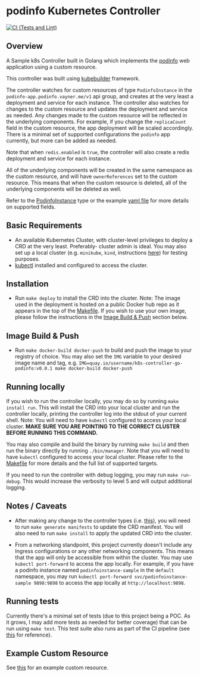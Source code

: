 # podinfo Kubernetes Controller

[![CI (Tests and Lint)](https://github.com/moshevayner/k8s-controller-go-podinfo/actions/workflows/ci_test_lint.yaml/badge.svg)](https://github.com/moshevayner/k8s-controller-go-podinfo/actions/workflows/ci_test_lint.yaml)

## Overview

A Sample k8s Controller built in Golang which implements the [podinfo](https://github.com/stefanprodan/podinfo) web application using a custom resource.

This controller was built using [kubebuilder](https://github.com/kubernetes-sigs/kubebuilder) framework.

The controller watches for custom resources of type `PodinfoInstance` in the `podinfo-app.podinfo.vayner.me/v1` api group, and creates at the very least a deployment and service for each instance. The controller also watches for changes to the custom resource and updates the deployment and service as needed. Any changes made to the custom resource will be reflected in the underlying components. For example, if you change the `replicaCount` field in the custom resource, the app deployment will be scaled accordingly. There is a minimal set of supported configurations the `podinfo` app currently, but more can be added as needed.

Note that when `redis.enabled` is `true`, the controller will also create a redis deployment and service for each instance.

All of the underlying components will be created in the same namespace as the custom resource, and will have `ownerReferences` set to the custom resource. This means that when the custom resource is deleted, all of the underlying components will be deleted as well.

Refer to the [PodinfoInstance](./api/v1/podinfoinstance_types.go) type or the example [yaml file](./config/samples/podinfo-app_v1_podinfoinstance.yaml) for more details on supported fields.

## Basic Requirements

- An available Kubernetes Cluster, with cluster-level privileges to deploy a CRD at the very least. Preferably- cluster admin is ideal. You may also set up a local cluster (e.g. `minikube`, `kind`, instructions [here](https://kubernetes.io/docs/tasks/tools/)) for testing purposes.
- [kubectl](https://kubernetes.io/docs/tasks/tools/install-kubectl/) installed and configured to access the cluster.

## Installation

- Run `make deploy` to install the CRD into the cluster. Note: The image used in the deployment is hosted on a public Docker hub repo as it appears in the top of the [Makefile](./Makefile). If you wish to use your own image, please follow the instructions in the [Image Build & Push](#image-build--push) section below.

## Image Build & Push

- Run `make docker-build docker-push` to build and push the image to your registry of choice. You may also set the `IMG` variable to your desired image name and tag, e.g. `IMG=quay.io/username/k8s-controller-go-podinfo:v0.0.1 make docker-build docker-push`

## Running locally

If you wish to run the controller locally, you may do so by running `make install run`. This will install the CRD into your local cluster and run the controller locally, printing the controller log into the stdout of your current shell. Note: You will need to have `kubectl` configured to access your local cluster. **MAKE SURE YOU ARE POINTING TO THE CORRECT CLUSTER BEFORE RUNNING THIS COMMAND.**

You may also compile and build the binary by running `make build` and then run the binary directly by running `./bin/manager`. Note that you will need to have `kubectl` configured to access your local cluster. Please refer to the [Makefile](./Makefile) for more details and the full list of supported targets.

If you need to run the controller with debug logging, you may run `make run-debug`. This would increase the verbosity to level 5 and will output additional logging.

## Notes / Caveats

- After making any change to the controller types (i.e. [this](./api/v1/podinfoinstance_types.go)), you will need to run `make generate manifests` to update the CRD manifest. You will also need to run `make install` to apply the updated CRD into the cluster.

- From a networking standpoint, this project currently doesn't include any Ingress configurations or any other networking components. This means that the app will only be accessible from within the cluster. You may use `kubectl port-forward` to access the app locally. For example, if you have a podinfo instance named `podinfoinstance-sample` in the `default` namespace, you may run `kubectl port-forward svc/podinfoinstance-sample 9898:9898` to access the app locally at `http://localhost:9898`.

## Running tests

Currently there's a minimal set of tests (due to this project being a POC. As it grows, I may add more tests as needed for better coverage) that can be run using `make test`.
This test suite also runs as part of the CI pipeline (see [this](./.github/workflows/ci_test.yaml) for reference).

## Example Custom Resource

See [this](./config/samples/podinfo-app_v1_podinfoinstance.yaml) for an example custom resource.
